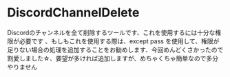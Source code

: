 # DiscordChannelDelete
Discordのチャンネルを全て削除するツールです、これを使用するには十分な権限が必要です 、もしもこれを使用する際は、except pass を使用して、権限が足りない場合の処理を追加することをお勧めします、今回めんどくさかったので割愛しました☆、要望が多ければ追加しますが、めちゃくちゃ簡単なので多分やりません
